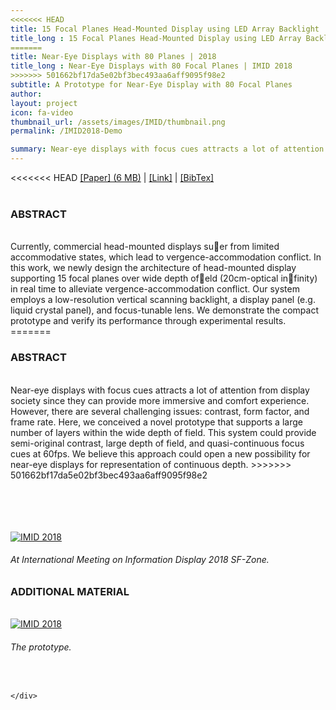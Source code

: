 ```yaml
---
<<<<<<< HEAD
title: 15 Focal Planes Head-Mounted Display using LED Array Backlight | 2018
title_long : 15 Focal Planes Head-Mounted Display using LED Array Backlight | IMID 2018, SPIE Optical Design Challenge 2019
=======
title: Near-Eye Displays with 80 Planes | 2018
title_long : Near-Eye Displays with 80 Focal Planes | IMID 2018
>>>>>>> 501662bf17da5e02bf3bec493aa6aff9095f98e2
subtitle: A Prototype for Near-Eye Display with 80 Focal Planes
author:
layout: project
icon: fa-video
thumbnail_url: /assets/images/IMID/thumbnail.png
permalink: /IMID2018-Demo

summary: Near-eye displays with focus cues attracts a lot of attention from display society since they can provide more immersive and comfort experience. However, there are several challenging issues &#58; contrast, form factor, and frame rate. Here, we conceived a novel prototype that supports a large number of layers within the wide depth of field. This system could provide semi-original contrast, large depth of field, and quasi-continuous focus cues at 60fps. We believe this approach could open a new possibility for near-eye displays for representation of continuous depth.
---
```


<div class="row border-top" >
  <div class="6u 12u$(mobile) padding10 padding-right20 border-right" align="left">
<<<<<<< HEAD
  <a href="./assets/files/spie-odc-2019.pdf">[Paper] (6 MB)</a> |
  <a href="https://doi.org/10.1117/12.2525055">[Link]</a> |
  <a href="./assets/files/citation-11040_.bib">[BibTex]</a>
  <br><br>
  <h3>ABSTRACT</h3>
  <br>
  Currently, commercial head-mounted displays suer from limited accommodative states, which lead to vergence-accommodation conflict. In this work, we newly design the architecture of head-mounted display supporting 15 focal planes over wide depth ofeld (20cm-optical infinity) in real time to alleviate vergence-accommodation conflict. Our system employs a low-resolution vertical scanning backlight, a display panel (e.g. liquid crystal panel), and focus-tunable lens. We demonstrate the compact prototype and verify its performance through experimental results.
  <!--Near-eye displays with focus cues attracts a lot of attention from display society since they can provide more immersive and comfort experience. However, there are several challenging issues: contrast, form factor, and frame rate. Here, we conceived a novel prototype that supports a large number of layers within the wide depth of field. This system could provide semi-original contrast, large depth of field, and quasi-continuous focus cues at 60fps. We believe this approach could open a new possibility for near-eye displays for representation of continuous depth.-->
=======
  <h3>ABSTRACT</h3>
  <br>
  Near-eye displays with focus cues attracts a lot of attention from display society since they can provide more immersive and comfort experience. However, there are several challenging issues: contrast, form factor, and frame rate. Here, we conceived a novel prototype that supports a large number of layers within the wide depth of field. This system could provide semi-original contrast, large depth of field, and quasi-continuous focus cues at 60fps. We believe this approach could open a new possibility for near-eye displays for representation of continuous depth.
>>>>>>> 501662bf17da5e02bf3bec493aa6aff9095f98e2

  <br><br><br><br>
  <a href="#" class="image fit">
    <img src="{{ 'assets/images/IMID/imid.png' | relative_url }}" alt="IMID 2018" />
  </a>
  <h6> At International Meeting on Information Display 2018 SF-Zone. </h6>

  </div>
    <div class="6u 12u$(mobile) padding10 padding-left20" align="left">
    <h3>ADDITIONAL MATERIAL</h3>
    <br>
    <a href="#" class="image fit">
      <img src="{{ 'assets/images/IMID/1.jpg' | relative_url }}" alt="IMID 2018" />
    </a>
    <h6>The prototype.</h6>
    <br>

    </div>
</div>
